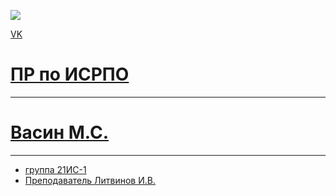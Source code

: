 <p aign ="center"><a href="https://vk.com/id592849426" target="_blank"></a><img scr="https://ccanimalclinic.com/wp-content/uploads/2018/10/surprised-cat-1-resized.jpg" src= width="400"> </p>

<p><a href="https://vk.com/id592849426">VK</p>

# ПР по ИСРПО
-----
# Васин М.С.
-----
* группа 21ИС-1
* Преподаватель Литвинов И.В.
